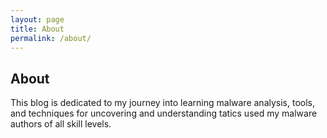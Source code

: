 ```yaml
---
layout: page
title: About
permalink: /about/
---
```


## About

This blog is dedicated to my journey into learning malware analysis, tools, and techniques for uncovering and understanding tatics used my malware authors of all skill levels.


